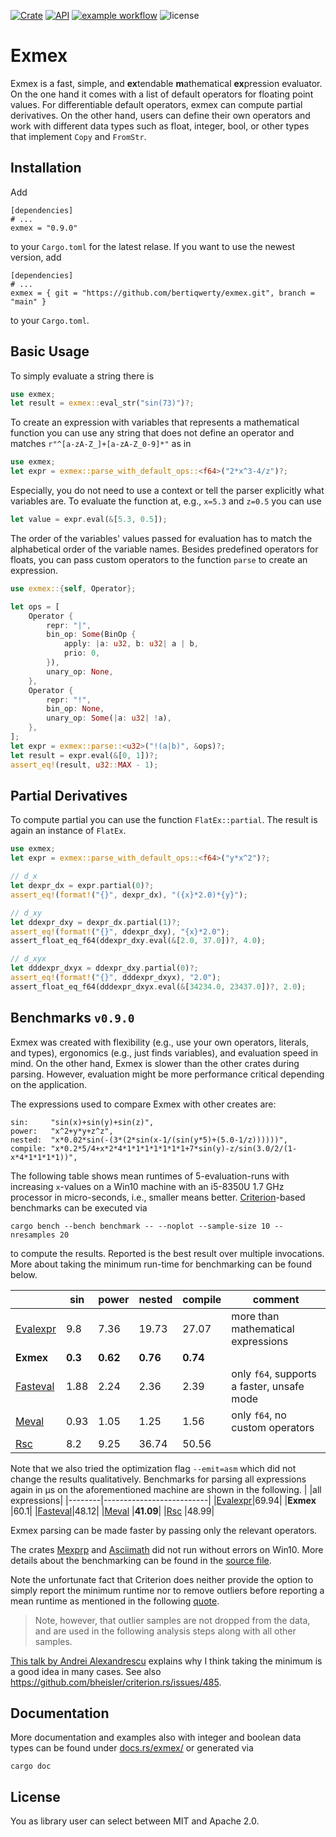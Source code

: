 [![Crate](https://img.shields.io/crates/v/exmex.svg)](https://crates.io/crates/exmex)
[![API](https://docs.rs/exmex/badge.svg)](https://docs.rs/exmex)
[![example workflow](https://github.com/bertiqwerty/exmex/actions/workflows/rust.yml/badge.svg)](https://github.com/bertiqwerty/exmex)
![license](https://img.shields.io/crates/l/exmex.svg)
# Exmex

Exmex is a fast, simple, and **ex**tendable **m**athematical **ex**pression evaluator.  
On the one hand it comes with a list of default operators for floating point values. For
differentiable default operators, exmex can compute partial derivatives.
On the other hand, users can define their own operators and work with different data types such
as float, integer, bool, or other types that implement `Copy` and `FromStr`.

## Installation
Add
```
[dependencies]
# ...
exmex = "0.9.0"
```
to your `Cargo.toml` for the latest relase. If you want to use the newest version, add
```
[dependencies]
# ...
exmex = { git = "https://github.com/bertiqwerty/exmex.git", branch = "main" }
```
to your `Cargo.toml`.
## Basic Usage
To simply evaluate a string there is
```rust
use exmex;
let result = exmex::eval_str("sin(73)")?;
```
To create an expression with variables that represents a mathematical function you can
use any string that does not define an operator and matches `r"^[a-zA-Z_]+[a-zA-Z_0-9]*"` as in
```rust
use exmex;
let expr = exmex::parse_with_default_ops::<f64>("2*x^3-4/z")?;
```
Especially, you do not need to use a context or tell the parser explicitly what variables are.
To evaluate the function at, e.g., `x=5.3` and `z=0.5` you can use
```rust
let value = expr.eval(&[5.3, 0.5]);
```
The order of the variables' values passed for evaluation has to match the alphabetical order of the variable names.
Besides predefined operators for floats, you can pass custom operators to the 
function `parse` to create an expression. 
```rust
use exmex::{self, Operator};

let ops = [
    Operator {
        repr: "|",
        bin_op: Some(BinOp {
            apply: |a: u32, b: u32| a | b,
            prio: 0,
        }),
        unary_op: None,
    },
    Operator {
        repr: "!",
        bin_op: None,
        unary_op: Some(|a: u32| !a),
    },
];
let expr = exmex::parse::<u32>("!(a|b)", &ops)?;
let result = expr.eval(&[0, 1])?;
assert_eq!(result, u32::MAX - 1);
```

## Partial Derivatives

To compute partial you can use the function `FlatEx::partial`. The result is again an instance
of `FlatEx`.

```rust
use exmex;
let expr = exmex::parse_with_default_ops::<f64>("y*x^2")?;

// d_x
let dexpr_dx = expr.partial(0)?;
assert_eq!(format!("{}", dexpr_dx), "({x}*2.0)*{y}");

// d_xy
let ddexpr_dxy = dexpr_dx.partial(1)?;
assert_eq!(format!("{}", ddexpr_dxy), "{x}*2.0");
assert_float_eq_f64(ddexpr_dxy.eval(&[2.0, 37.0])?, 4.0);

// d_xyx
let dddexpr_dxyx = ddexpr_dxy.partial(0)?;
assert_eq!(format!("{}", dddexpr_dxyx), "2.0");
assert_float_eq_f64(dddexpr_dxyx.eval(&[34234.0, 23437.0])?, 2.0);
```

## Benchmarks `v0.9.0`

Exmex was created with flexibility (e.g., use your own operators, literals, and types), ergonomics (e.g., just finds variables), and evaluation speed in mind. On the other
hand, Exmex is slower than the other crates during parsing. 
However, evaluation might be more performance critical depending on the application. 

The expressions used to compare Exmex with other creates are:
```
sin:     "sin(x)+sin(y)+sin(z)",
power:   "x^2+y*y+z^z",
nested:  "x*0.02*sin(-(3*(2*sin(x-1/(sin(y*5)+(5.0-1/z))))))",
compile: "x*0.2*5/4+x*2*4*1*1*1*1*1*1*1+7*sin(y)-z/sin(3.0/2/(1-x*4*1*1*1*1))",
```
The following
table shows mean runtimes of 5-evaluation-runs with increasing `x`-values on a Win10 machine with an i5-8350U 1.7 GHz processor in micro-seconds, i.e., smaller means better.
[Criterion](https://docs.rs/criterion/0.3.4/criterion/)-based benchmarks can be executed via
```
cargo bench --bench benchmark -- --noplot --sample-size 10 --nresamples 20
```
to compute the results. Reported is the best result over multiple invocations. More about
taking the minimum run-time for benchmarking can be found below.

|        |sin|power|nested| compile|comment|
|--------|---|-----|------|--------|-------|
|[Evalexpr](https://docs.rs/evalexpr/6.3.0/evalexpr/)|9.8|7.36|19.73|27.07|more than mathematical expressions|
|**Exmex**   |**0.3**|**0.62**|**0.76**|**0.74**|
|[Fasteval](https://docs.rs/fasteval/0.2.4/fasteval/)|1.88|2.24| 2.36|2.39|only `f64`, supports a faster, unsafe mode|
|[Meval](https://docs.rs/meval/0.2.0/meval/)   |0.93|1.05| 1.25|1.56|only `f64`, no custom operators|
|[Rsc](https://docs.rs/rsc/2.0.0/rsc/)     |8.2|9.25|36.74|50.56|


Note that we also tried the optimization flag `--emit=asm` which did not change the results qualitatively. Benchmarks for parsing all expressions again in μs on the aforementioned machine are shown in the following.
|        |all expressions|
|--------|--------------------------|
|[Evalexpr](https://docs.rs/evalexpr/6.3.0/evalexpr/)|69.94|
|**Exmex**   |60.1|
|[Fasteval](https://docs.rs/fasteval/0.2.4/fasteval/)|48.12|
|[Meval](https://docs.rs/meval/0.2.0/meval/)   |**41.09**|
|[Rsc](https://docs.rs/rsc/2.0.0/rsc/)     |48.99|

Exmex parsing can be made faster by passing only the relevant operators. 

The crates [Mexprp](https://docs.rs/mexprp/0.3.0/mexprp/) and [Asciimath](https://docs.rs/asciimath/0.8.8/asciimath/) did not run without errors on Win10. More details about the benchmarking can be found in the [source file](https://github.com/bertiqwerty/exmex/blob/main/benches/benchmark.rs). 

Note the unfortunate fact that Criterion does neither provide the option to simply report the minimum runtime nor to remove outliers before reporting a mean runtime as mentioned in the following [quote](https://bheisler.github.io/criterion.rs/book/analysis.html).
> Note, however, that outlier samples are not dropped from the data, and are used in the following analysis steps along with all other samples.

[This talk by
Andrei Alexandrescu](https://youtu.be/vrfYLlR8X8k?t=1024) explains why I think
taking the minimum is a good idea in many cases. See also 
https://github.com/bheisler/criterion.rs/issues/485.




## Documentation
More documentation and examples also with integer and boolean data types can be found under [docs.rs/exmex/](https://docs.rs/exmex/) or generated via
```
cargo doc
```

## License
You as library user can select between MIT and Apache 2.0.
